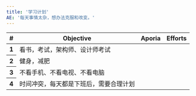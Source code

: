 ```yaml
---
title: '学习计划'
AE: '每天事情太杂，想办法克服和改变。'
---
```

<!-- <div class="row">
  <div class="col">
    <nav aria-label="breadcrumb">
      <ol class="breadcrumb">
        <li class="breadcrumb-item"><a href="#">Home</a></li>
        <li class="breadcrumb-item active" aria-current="page">Library</li>
      </ol>
    </nav>
  </div>
</div> -->
<div class="row">
  <div class="col">
    <table class="table table-striped table-hover">
      <thead>
        <tr>
          <th scope="col">#</th>
          <th scope="col">Objective</th>
          <th scope="col">Aporia</th>
          <th scope="col">Efforts</th>
        </tr>
      </thead>
      <tbody>
        <tr>
          <th scope="row">1</th>
          <td>看书，考试，架构师、设计师考试</td>
          <td></td>
          <td></td>
        </tr>
        <tr>
          <th scope="row">2</th>
          <td>健身，减肥</td>
          <td></td>
          <td></td>
        </tr>
        <tr>
          <th scope="row">3</th>
          <td>不看手机、不看电视、不看电脑</td>
          <td></td>
          <td></td>
        </tr>
        <tr>
          <th scope="row">4</th>
          <td>时间冲突，每天都是下班后，需要合理计划</td>
          <td></td>
          <td></td>
        </tr>
      </tbody>
    </table>  
  </div>
</div>